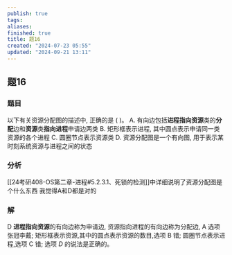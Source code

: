 ```yaml
---
publish: true
tags: 
aliases: 
finished: true
title: 题16
created: "2024-07-23 05:55"
updated: "2024-09-21 13:11"
---
```

## 题16
### 题目
以下有关资源分配图的描述中, 正确的是 ( )。
A. 有向边包括**进程指向资源**类的**分配**边和**资源**类**指向进程**申请边两类
B. 矩形框表示进程, 其中圆点表示申请同一类资源的各个进程
C. 圆圈节点表示资源类
D. 资源分配图是一个有向图, 用于表示某时刻系统资源与进程之间的状态
### 分析
[[24考研408-OS第二章-进程#5.2.3.1、死锁的检测]]中详细说明了资源分配图是个什么东西
我觉得A和D都是对的
### 解
D
**进程指向资源**的有向边称为申请边, 资源指向进程的有向边称为分配边, A 选项张冠李戴; 
矩形框表示资源,其中的圆点表示资源的数目,选项 B 错; 
圆圈节点表示进程,选项 C 错; 选项 $D$ 的说法是正确的。